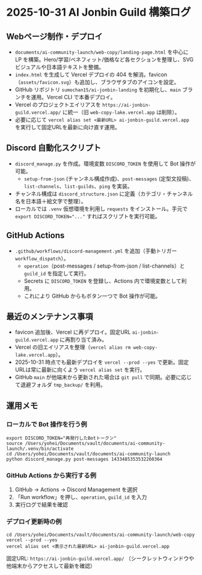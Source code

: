 # 2025-10-31 AI Jonbin Guild 構築ログ

## Webページ制作・デプロイ
- `documents/ai-community-launch/web-copy/landing-page.html` を中心に LP を構築。Hero/学習/ベネフィット/価格など各セクションを整理し、SVGビジュアルや日本語テキストを整備。
- `index.html` を生成して Vercel デプロイの 404 を解消。favicon（`assets/favicon.svg`）も追加し、ブラウザタブのアイコンを設定。
- GitHub リポジトリ `sumochan15/ai-jonbin-landing` を初期化し、`main` ブランチを運用。Vercel CLI で本番デプロイ。
- Vercel のプロジェクトエイリアスを `https://ai-jonbin-guild.vercel.app/` に統一（旧 `web-copy-lake.vercel.app` は削除）。
- 必要に応じて `vercel alias set <最新URL> ai-jonbin-guild.vercel.app` を実行して固定URLを最新に向け直す運用。

## Discord 自動化スクリプト
- `discord_manage.py` を作成。環境変数 `DISCORD_TOKEN` を使用して Bot 操作が可能。
  - `setup-from-json` (チャンネル構成作成)、`post-messages` (定型文投稿)、`list-channels`、`list-guilds`、`ping` を実装。
- チャンネル構成は `discord_structure.json` に定義（カテゴリ・チャンネル名を日本語＋絵文字で整理）。
- ローカルでは `.venv` 仮想環境を利用し `requests` をインストール。手元で `export DISCORD_TOKEN="..."` すればスクリプトを実行可能。

## GitHub Actions
- `.github/workflows/discord-management.yml` を追加（手動トリガー `workflow_dispatch`）。
  - `operation`（post-messages / setup-from-json / list-channels）と `guild_id` を指定して実行。
  - Secrets に `DISCORD_TOKEN` を登録し、Actions 内で環境変数として利用。
  - これにより GitHub からもボタン一つで Bot 操作が可能。

## 最近のメンテナンス事項
- favicon 追加後、Vercel に再デプロイ。固定URL `ai-jonbin-guild.vercel.app` に再割り当て済み。
- Vercel の旧エイリアスを整理（`vercel alias rm web-copy-lake.vercel.app`）。
- 2025-10-31 時点でも最新デプロイを `vercel --prod --yes` で更新。固定URLは常に最新に向くよう `vercel alias set` を実行。
- GitHub `main` が他端末から更新された場合は `git pull` で同期。必要に応じて退避フォルダ `tmp_backup/` を利用。

## 運用メモ
### ローカルで Bot 操作を行う例
```
export DISCORD_TOKEN="再発行したBotトークン"
source /Users/yohei/Documents/vault/documents/ai-community-launch/.venv/bin/activate
cd /Users/yohei/Documents/vault/documents/ai-community-launch
python discord_manage.py post-messages 1433485353532260364
```

### GitHub Actions から実行する例
1. GitHub → Actions → Discord Management を選択
2. 「Run workflow」を押し、`operation`, `guild_id` を入力
3. 実行ログで結果を確認

### デプロイ更新時の例
```
cd /Users/yohei/Documents/vault/documents/ai-community-launch/web-copy
vercel --prod --yes
vercel alias set <表示された最新URL> ai-jonbin-guild.vercel.app
```

固定URL: `https://ai-jonbin-guild.vercel.app/` （シークレットウィンドウや他端末からアクセスして最新を確認）

